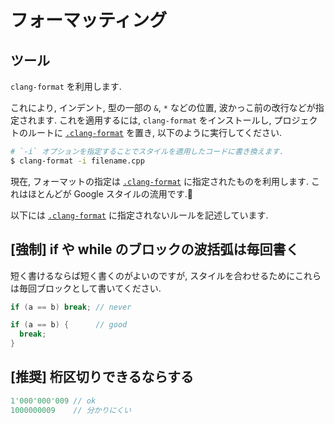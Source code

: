 # フォーマッティング

## ツール

`clang-format` を利用します.

これにより, インデント, 型の一部の `&`, `*` などの位置, 波かっこ前の改行などが指定されます. これを適用するには, `clang-format` をインストールし, プロジェクトのルートに [`.clang-format`](./.clang-format) を置き, 以下のように実行してください.

```sh
# `-i` オプションを指定することでスタイルを適用したコードに書き換えます.
$ clang-format -i filename.cpp
```

現在, フォーマットの指定は [`.clang-format`](./.clang-format) に指定されたものを利用します. これはほとんどが Google スタイルの流用です.

以下には [`.clang-format`](./.clang-format) に指定されないルールを記述しています.

## [強制] if や while のブロックの波括弧は毎回書く

短く書けるならば短く書くのがよいのですが, スタイルを合わせるためにこれらは毎回ブロックとして書いてください.

```c++
if (a == b) break; // never

if (a == b) {      // good
  break;
}
```

## [推奨] 桁区切りできるならする

```c++
1'000'000'009 // ok
1000000009    // 分かりにくい
```
